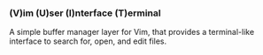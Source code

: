 ### (V)im (U)ser (I)nterface (T)erminal

A simple buffer manager layer for Vim, that provides a terminal-like interface to search for, open, and edit files.
